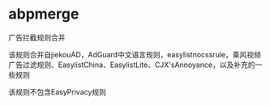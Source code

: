 # abpmerge
广告拦截规则合并

该规则合并自jiekouAD，AdGuard中文语言规则，easylistnocssrule，乘风视频广告过滤规则、EasylistChina、EasylistLite、CJX'sAnnoyance，以及补充的一些规则

该规则不包含EasyPrivacy规则
